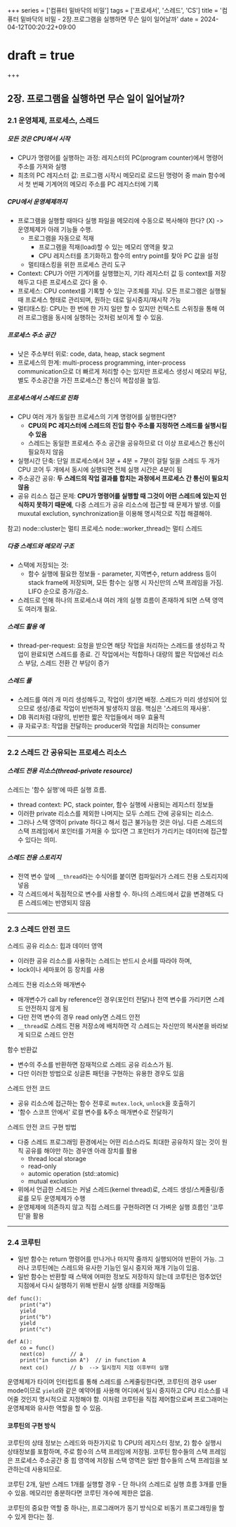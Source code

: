 +++
series = ['컴퓨터 밑바닥의 비밀']
tags = ['프로세서', '스레드', 'CS']
title = '컴퓨터 밑바닥의 비밀 - 2장.프로그램을 실행하면 무슨 일이 일어날까'
date = 2024-04-12T00:20:22+09:00
# draft = true
+++
## 2장. 프로그램을 실행하면 무슨 일이 일어날까?

### 2.1 운영체제, 프로세스, 스레드
##### 모든 것은 CPU에서 시작
- CPU가 명령어를 실행하는 과정: 레지스터의 PC(program counter)에서 명령어 주소를 가져와 실행
- 최초의 PC 레지스터 값: 프로그램 시작시 메모리로 로드된 명령어 중 main 함수에서 첫 번째 기계어의 메모리 주소를 PC 레지스터에 기록

##### CPU에서 운영체제까지
- 프로그램을 실행할 때마다 실행 파일을 메모리에 수동으로 복사해야 한다? (X) 
-> 운영체제가 아래 기능들 수행. 
	- 프로그램을 자동으로 적재
		- 프로그램을 적재(load)할 수 있는 메모리 영역을 찾고
		- CPU 레지스터를 초기화하고 함수의 entry point를 찾아 PC 값을 설정
	- 멀티태스킹을 위한 프로세스 관리 도구
- Context: CPU가 어떤 기계어를 실행했는지, 기타 레지스터 값 등 context를 저장해두고 다른 프로세스로 갔다 올 수.
- 프로세스: CPU context를 기록할 수 있는 구조체를 지님. 모든 프로그램은 실행될 때 프로세스 형태로 관리되며, 원하는 대로 일시중지/재시작 가능
- 멀티태스킹: CPU는 한 번에 한 가지 일만 할 수 있지만 컨텍스트 스위칭을 통해 여러 프로그램을 동시에 실행하는 것처럼 보이게 할 수 있음. 

##### 프로세스 주소 공간
- 낮은 주소부터 위로: code, data, heap, stack segment
- 프로세스의 한계: multi-process programming, inter-process communication으로 더 빠르게 처리할 수는 있지만 프로세스 생성시 메모리 부담, 별도 주소공간을 가진 프로세스간 통신이 복잡성을 높임.

##### 프로세스에서 스레드로 진화
- CPU 여러 개가 동일한 프로세스의 기계 명령어를 실행한다면?
	- **CPU의 PC 레지스터에 스레드의 진입 함수 주소를 지정하면 스레드를 실행시킬 수 있음**
	- 스레드는 동일한 프로세스 주소 공간을 공유하므로 더 이상 프로세스간 통신이 필요하지 않음
- 실행시간 단축: 단일 프로세스에서 3분 + 4분 = 7분이 걸릴 일을
스레드 두 개가 CPU 코어 두 개에서 동시에 실행되면 전체 실행 시간은 4분이 됨
- 주소공간 공유: **두 스레드의 작업 결과를 합치는 과정에서 프로세스 간 통신이 필요치 않음**
- 공유 리소스 접근 문제: **CPU가 명령어를 실행할 때 그것이 어떤 스레드에 있는지 인식하지 못하기 때문에**, 다중 스레드가 공유 리소스에 접근할 때 문제가 발생. 이를 muxutal exclution, synchronization을 이용해 명시적으로 직접 해결해야. 

참고) 
node::cluster는 멀티 프로세스
node::worker_thread는 멀티 스레드

##### 다중 스레드와 메모리 구조
- 스택에 저장되는 것: 
	- 함수 실행에 필요한 정보들 - parameter, 지역변수, return address 등이 stack frame에 저장되며, 모든 함수는 실행 시 자신만의 스택 프레임을 가짐. LIFO 순으로 증가/감소. 
- 스레드로 인해 하나의 프로세스내 여러 개의 실행 흐름이 존재하게 되면 스택 영역도 여러개 필요.

##### 스레드 활용 예
- thread-per-request: 요청을 받으면 해당 작업을 처리하는 스레드를 생성하고 작업이 완료되면 스레드를 종료. 긴 작업에서는 적합하나 대량의 짧은 작업에선 리소스 부담, 스레드 전환 간 부담이 증가

##### 스레드 풀
- 스레드를 여러 개 미리 생성해두고, 작업이 생기면 배정. 스레드가 미리 생성되어 있으므로 생성/종료 작업이 빈번하게 발생하지 않음. 핵심은 '스레드의 재사용'.
- DB 쿼리처럼 대량의, 빈번한 짧은 작업들에서 매우 효율적
- 큐 자료구조: 작업을 전달하는 producer와 작업을 처리하는 consumer

---
### 2.2 스레드 간 공유되는 프로세스 리소스
##### 스레드 전용 리소스(thread-private resource)
스레드는 '함수 실행'에 따른 실행 흐름.
- thread context: PC, stack pointer, 함수 실행에 사용되는 레지스터 정보들
- 이러한 private 리소스를 제외한 나머지는 모두 스레드 간에 공유되는 리소스.
- 그러나 스택 영역이 private 하다고 해서 접근 불가능한 것은 아님. 다른 스레드의 스택 프레임에서 포인터를 가져올 수 있다면 그 포인터가 가리키는 데이터에 접근할 수 있다는 의미.
 
##### 스레드 전용 스토리지
- 전역 변수 앞에 `__thread`라는 수식어를 붙이면 컴파일러가 스레드 전용 스토리지에 넣음
- 각 스레드에서 독점적으로 변수를 사용할 수. 하나의 스레드에서 값을 변경해도 다른 스레드에는 반영되지 않음

---
### 2.3 스레드 안전 코드
스레드 공유 리소스: 힙과 데이터 영역
- 이러한 공유 리소스를 사용하는 스레드는 반드시 순서를 따라야 하며,
- lock이나 세마포어 등 장치를 사용

스레드 전용 리소스와 매개변수
- 매개변수가 call by reference인 경우(포인터 전달)나 전역 변수를 가리키면 스레드 안전하지 않게 됨
- 다만 전역 변수의 경우 read only면 스레드 안전
- `__thread`로 스레드 전용 저장소에 배치하면 각 스레드는 자신만의 복사본을 바라보게 되므로 스레드 안전

함수 반환값
- 변수의 주소를 반환하면 잠재적으로 스레드 공유 리소스가 됨.
- 다만 이러한 방법으로 싱글톤 패턴을 구현하는 유용한 경우도 있음

스레드 안전 코드
- 공유 리소스에 접근하는 함수 전후로 `mutex.lock`, `unlock`을 호출하기
- '함수 스코프 안에서' 로컬 변수를 &주소 매개변수로 전달하기

스레드 안전 코드 구현 방법
- 다중 스레드 프로그래밍 환경에서는 어떤 리소스라도 최대한 공유하지 않는 것이 원칙
공유를 해야만 하는 경우엔 아래 장치를 활용
	- thread local storage
	- read-only
	- automic operation (std::atomic)
	- mutual exclusion
- 위에서 언급한 스레드는 커널 스레드(kernel thread)로, 스레드 생성/스케줄링/종료를 모두 운영체제가 수행
- 운영체제에 의존하지 않고 직접 스레드를 구현하려면 더 가벼운 실행 흐름인 '코루틴'을 활용

---
### 2.4 코루틴
- 일반 함수는 return 명령어를 만나거나 마지막 줄까지 실행되어야 반환이 가능.
그러나 코루틴에는 스레드와 유사한 기능인 일시 중지와 재개 기능이 있음.
- 일반 함수는 반환할 때 스택에 어떠한 정보도 저장하지 않는데 
코루틴은 멈추었던 지점에서 다시 실행하기 위해 반환시 실행 상태를 저장해둠

```
def func():
	print("a")
	yield
	print("b")
	yield
	print("c")

def A():
	co = func()
	next(co)		// a
	print("in function A")	// in function A
	next co()		// b  --> 일시정지 지점 이후부터 실행
```
운영체제가 타이머 인터럽트를 통해 스레드를 스케줄링한다면,
코루틴의 경우 user mode이므로 `yield`와 같은 예약어를 사용해 어디에서 일시 중지하고 CPU 리소스를 내어줄 것인지 명시적으로 지정해야 함.
이처럼 코루틴을 직접 제어함으로써 프로그래머는 운영체제와 유사한 역할을 할 수 있음.

#### 코루틴의 구현 방식
코루틴의 상태 정보는 스레드와 마찬가지로 1) CPU의 레지스터 정보, 2) 함수 실행시 상태정보를 포함하며, 주로 함수의 스택 프레임에 저장됨.
코루틴 함수들의 스택 프레임은 프로세스 주소공간 중 힙 영역에 저장됨
스택 영역은 일반 함수들의 스택 프레임을 보관하는데 사용되므로.

코루틴 2개, 일반 스레드 1개를 실행할 경우 - 단 하나의 스레드로 실행 흐름 3개를 만들 수 있음.
메모리만 충분하다면 코루틴 개수에 제한은 없음.

코루틴의 중요한 역할 중 하나는, 프로그래머가 동기 방식으로 비동기 프로그래밍을 할 수 있게 한다는 점.